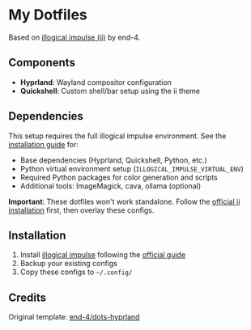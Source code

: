 # My Dotfiles

Based on [illogical impulse (ii)](https://github.com/end-4/dots-hyprland) by end-4.

## Components

- **Hyprland**: Wayland compositor configuration
- **Quickshell**: Custom shell/bar setup using the ii theme

## Dependencies

This setup requires the full illogical impulse environment. See the [installation guide](https://ii.clsty.link/en/installation/) for:

- Base dependencies (Hyprland, Quickshell, Python, etc.)
- Python virtual environment setup (`ILLOGICAL_IMPULSE_VIRTUAL_ENV`)
- Required Python packages for color generation and scripts
- Additional tools: ImageMagick, cava, ollama (optional)

**Important**: These dotfiles won't work standalone. Follow the [official ii installation](https://ii.clsty.link/en/installation/) first, then overlay these configs.

## Installation

1. Install [illogical impulse](https://github.com/end-4/dots-hyprland) following the [official guide](https://ii.clsty.link/en/installation/)
2. Backup your existing configs
3. Copy these configs to `~/.config/`

## Credits

Original template: [end-4/dots-hyprland](https://github.com/end-4/dots-hyprland)
